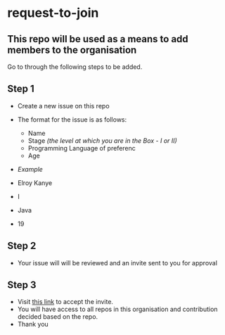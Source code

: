 # request-to-join

## This repo will be used as a means to add members to the organisation

Go to through the following steps to be added.

## Step 1
  * Create a new issue on this repo
  * The format for the issue is as follows:
    * Name 
    * Stage *(the level at which you are in the Box - I or II)*
    * Programming Language of preferenc
    * Age
  
  * *Example*
   * Elroy Kanye
   * I
   * Java
   * 19
  
  
## Step 2
  * Your issue will will be reviewed and an invite sent to you for approval


## Step 3
  * Visit <a href="https://github.com/The-Boxx">this link</a> to accept the invite.
  * You will have access to all repos in this organisation and contribution decided based on the repo.
  * Thank you
  
  
